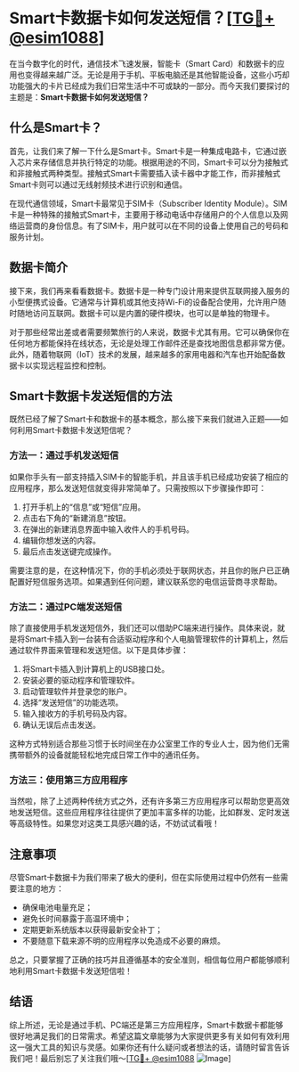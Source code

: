 # Smart卡数据卡如何发送短信？[[TG💪+ @esim1088](https://t.me/s/esim1088)]

在当今数字化的时代，通信技术飞速发展，智能卡（Smart Card）和数据卡的应用也变得越来越广泛。无论是用于手机、平板电脑还是其他智能设备，这些小巧却功能强大的卡片已经成为我们日常生活中不可或缺的一部分。而今天我们要探讨的主题是：**Smart卡数据卡如何发送短信？**

## 什么是Smart卡？

首先，让我们来了解一下什么是Smart卡。Smart卡是一种集成电路卡，它通过嵌入芯片来存储信息并执行特定的功能。根据用途的不同，Smart卡可以分为接触式和非接触式两种类型。接触式Smart卡需要插入读卡器中才能工作，而非接触式Smart卡则可以通过无线射频技术进行识别和通信。

在现代通信领域，Smart卡最常见于SIM卡（Subscriber Identity Module）。SIM卡是一种特殊的接触式Smart卡，主要用于移动电话中存储用户的个人信息以及网络运营商的身份信息。有了SIM卡，用户就可以在不同的设备上使用自己的号码和服务计划。

## 数据卡简介

接下来，我们再来看看数据卡。数据卡是一种专门设计用来提供互联网接入服务的小型便携式设备。它通常与计算机或其他支持Wi-Fi的设备配合使用，允许用户随时随地访问互联网。数据卡可以是内置的硬件模块，也可以是单独的物理卡。

对于那些经常出差或者需要频繁旅行的人来说，数据卡尤其有用。它可以确保你在任何地方都能保持在线状态，无论是处理工作邮件还是查找地图信息都非常方便。此外，随着物联网（IoT）技术的发展，越来越多的家用电器和汽车也开始配备数据卡以实现远程监控和控制。

## Smart卡数据卡发送短信的方法

既然已经了解了Smart卡和数据卡的基本概念，那么接下来我们就进入正题——如何利用Smart卡数据卡发送短信呢？

### 方法一：通过手机发送短信

如果你手头有一部支持插入SIM卡的智能手机，并且该手机已经成功安装了相应的应用程序，那么发送短信就变得非常简单了。只需按照以下步骤操作即可：

1. 打开手机上的“信息”或“短信”应用。
2. 点击右下角的“新建消息”按钮。
3. 在弹出的新建消息界面中输入收件人的手机号码。
4. 编辑你想发送的内容。
5. 最后点击发送键完成操作。

需要注意的是，在这种情况下，你的手机必须处于联网状态，并且你的账户已正确配置好短信服务选项。如果遇到任何问题，建议联系您的电信运营商寻求帮助。

### 方法二：通过PC端发送短信

除了直接使用手机发送短信外，我们还可以借助PC端来进行操作。具体来说，就是将Smart卡插入到一台装有合适驱动程序和个人电脑管理软件的计算机上，然后通过软件界面来管理和发送短信。以下是具体步骤：

1. 将Smart卡插入到计算机上的USB接口处。
2. 安装必要的驱动程序和管理软件。
3. 启动管理软件并登录您的账户。
4. 选择“发送短信”的功能选项。
5. 输入接收方的手机号码及内容。
6. 确认无误后点击发送。

这种方式特别适合那些习惯于长时间坐在办公室里工作的专业人士，因为他们无需携带额外的设备就能轻松地完成日常工作中的通讯任务。

### 方法三：使用第三方应用程序

当然啦，除了上述两种传统方式之外，还有许多第三方应用程序可以帮助您更高效地发送短信。这些应用程序往往提供了更加丰富多样的功能，比如群发、定时发送等高级特性。如果您对这类工具感兴趣的话，不妨试试看哦！

## 注意事项

尽管Smart卡数据卡为我们带来了极大的便利，但在实际使用过程中仍然有一些需要注意的地方：

- 确保电池电量充足；
- 避免长时间暴露于高温环境中；
- 定期更新系统版本以获得最新安全补丁；
- 不要随意下载来源不明的应用程序以免造成不必要的麻烦。

总之，只要掌握了正确的技巧并且遵循基本的安全准则，相信每位用户都能够顺利地利用Smart卡数据卡发送短信啦！

## 结语

综上所述，无论是通过手机、PC端还是第三方应用程序，Smart卡数据卡都能够很好地满足我们的日常需求。希望这篇文章能够为大家提供更多有关如何有效利用这一强大工具的知识与灵感。如果你还有什么疑问或者想法的话，请随时留言告诉我们吧！最后别忘了关注我们哦～[[TG💪+ @esim1088](https://t.me/s/esim1088) ![Image](https://i.postimg.cc/4NQfJmqS/Snipaste-2025-05-13-00-14-12.png)]